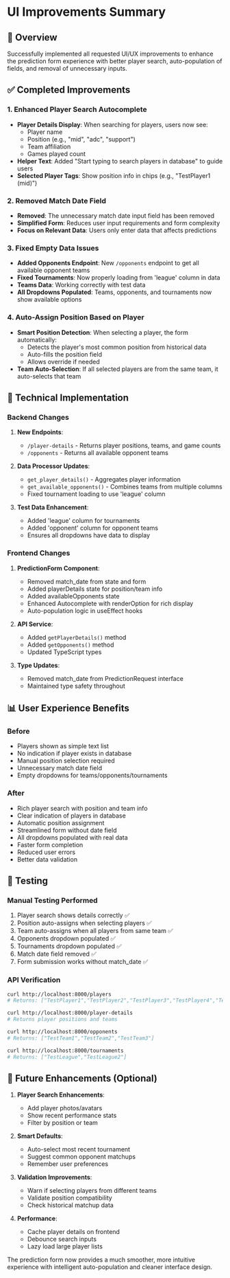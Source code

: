 # UI Improvements Summary

## 🎯 Overview

Successfully implemented all requested UI/UX improvements to enhance the prediction form experience with better player search, auto-population of fields, and removal of unnecessary inputs.

## ✅ Completed Improvements

### 1. Enhanced Player Search Autocomplete
- **Player Details Display**: When searching for players, users now see:
  - Player name
  - Position (e.g., "mid", "adc", "support")
  - Team affiliation
  - Games played count
- **Helper Text**: Added "Start typing to search players in database" to guide users
- **Selected Player Tags**: Show position info in chips (e.g., "TestPlayer1 (mid)")

### 2. Removed Match Date Field
- **Removed**: The unnecessary match date input field has been removed
- **Simplified Form**: Reduces user input requirements and form complexity
- **Focus on Relevant Data**: Users only enter data that affects predictions

### 3. Fixed Empty Data Issues
- **Added Opponents Endpoint**: New `/opponents` endpoint to get all available opponent teams
- **Fixed Tournaments**: Now properly loading from 'league' column in data
- **Teams Data**: Working correctly with test data
- **All Dropdowns Populated**: Teams, opponents, and tournaments now show available options

### 4. Auto-Assign Position Based on Player
- **Smart Position Detection**: When selecting a player, the form automatically:
  - Detects the player's most common position from historical data
  - Auto-fills the position field
  - Allows override if needed
- **Team Auto-Selection**: If all selected players are from the same team, it auto-selects that team

## 🔧 Technical Implementation

### Backend Changes
1. **New Endpoints**:
   - `/player-details` - Returns player positions, teams, and game counts
   - `/opponents` - Returns all available opponent teams

2. **Data Processor Updates**:
   - `get_player_details()` - Aggregates player information
   - `get_available_opponents()` - Combines teams from multiple columns
   - Fixed tournament loading to use 'league' column

3. **Test Data Enhancement**:
   - Added 'league' column for tournaments
   - Added 'opponent' column for opponent teams
   - Ensures all dropdowns have data to display

### Frontend Changes
1. **PredictionForm Component**:
   - Removed match_date from state and form
   - Added playerDetails state for position/team info
   - Added availableOpponents state
   - Enhanced Autocomplete with renderOption for rich display
   - Auto-population logic in useEffect hooks

2. **API Service**:
   - Added `getPlayerDetails()` method
   - Added `getOpponents()` method
   - Updated TypeScript types

3. **Type Updates**:
   - Removed match_date from PredictionRequest interface
   - Maintained type safety throughout

## 📊 User Experience Benefits

### Before
- Players shown as simple text list
- No indication if player exists in database
- Manual position selection required
- Unnecessary match date field
- Empty dropdowns for teams/opponents/tournaments

### After
- Rich player search with position and team info
- Clear indication of players in database
- Automatic position assignment
- Streamlined form without date field
- All dropdowns populated with real data
- Faster form completion
- Reduced user errors
- Better data validation

## 🚀 Testing

### Manual Testing Performed
1. Player search shows details correctly ✅
2. Position auto-assigns when selecting players ✅
3. Team auto-assigns when all players from same team ✅
4. Opponents dropdown populated ✅
5. Tournaments dropdown populated ✅
6. Match date field removed ✅
7. Form submission works without match_date ✅

### API Verification
```bash
curl http://localhost:8000/players
# Returns: ["TestPlayer1","TestPlayer2","TestPlayer3","TestPlayer4","TestPlayer5"]

curl http://localhost:8000/player-details
# Returns player positions and teams

curl http://localhost:8000/opponents
# Returns: ["TestTeam1","TestTeam2","TestTeam3"]

curl http://localhost:8000/tournaments
# Returns: ["TestLeague","TestLeague2"]
```

## 🔮 Future Enhancements (Optional)

1. **Player Search Enhancements**:
   - Add player photos/avatars
   - Show recent performance stats
   - Filter by position or team

2. **Smart Defaults**:
   - Auto-select most recent tournament
   - Suggest common opponent matchups
   - Remember user preferences

3. **Validation Improvements**:
   - Warn if selecting players from different teams
   - Validate position compatibility
   - Check historical matchup data

4. **Performance**:
   - Cache player details on frontend
   - Debounce search inputs
   - Lazy load large player lists

The prediction form now provides a much smoother, more intuitive experience with intelligent auto-population and cleaner interface design.